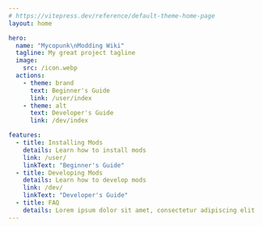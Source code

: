 ```yaml
---
# https://vitepress.dev/reference/default-theme-home-page
layout: home

hero:
  name: "Mycopunk\nModding Wiki"
  tagline: My great project tagline
  image:
    src: /icon.webp
  actions:
    - theme: brand
      text: Beginner's Guide
      link: /user/index
    - theme: alt
      text: Developer's Guide
      link: /dev/index

features:
  - title: Installing Mods
    details: Learn how to install mods
    link: /user/
    linkText: "Beginner's Guide"
  - title: Developing Mods
    details: Learn how to develop mods
    link: /dev/
    linkText: "Developer's Guide"
  - title: FAQ
    details: Lorem ipsum dolor sit amet, consectetur adipiscing elit
---
```


